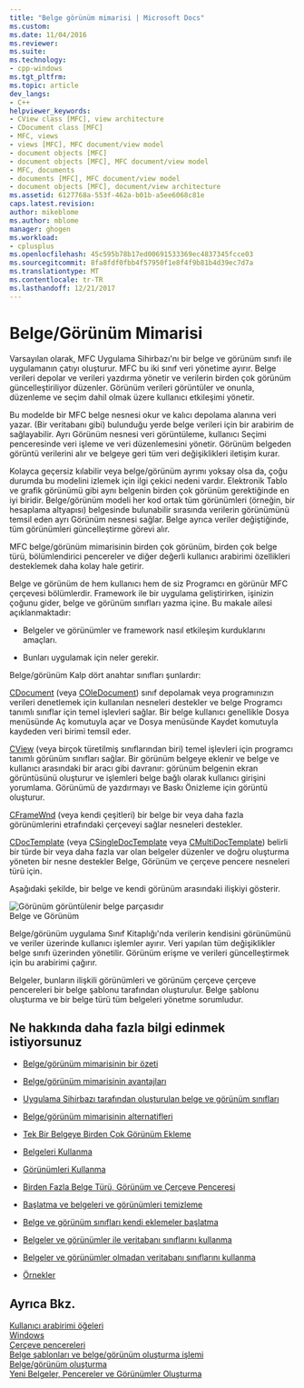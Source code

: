 ```yaml
---
title: "Belge görünüm mimarisi | Microsoft Docs"
ms.custom: 
ms.date: 11/04/2016
ms.reviewer: 
ms.suite: 
ms.technology:
- cpp-windows
ms.tgt_pltfrm: 
ms.topic: article
dev_langs:
- C++
helpviewer_keywords:
- CView class [MFC], view architecture
- CDocument class [MFC]
- MFC, views
- views [MFC], MFC document/view model
- document objects [MFC]
- document objects [MFC], MFC document/view model
- MFC, documents
- documents [MFC], MFC document/view model
- document objects [MFC], document/view architecture
ms.assetid: 6127768a-553f-462a-b01b-a5ee6068c81e
caps.latest.revision: 
author: mikeblome
ms.author: mblome
manager: ghogen
ms.workload:
- cplusplus
ms.openlocfilehash: 45c595b78b17ed00691533369ec4837345fcce03
ms.sourcegitcommit: 8fa8fdf0fbb4f57950f1e8f4f9b81b4d39ec7d7a
ms.translationtype: MT
ms.contentlocale: tr-TR
ms.lasthandoff: 12/21/2017
---
```

# <a name="documentview-architecture"></a>Belge/Görünüm Mimarisi
Varsayılan olarak, MFC Uygulama Sihirbazı'nı bir belge ve görünüm sınıfı ile uygulamanın çatıyı oluşturur. MFC bu iki sınıf veri yönetime ayırır. Belge verileri depolar ve verileri yazdırma yönetir ve verilerin birden çok görünüm güncelleştiriliyor düzenler. Görünüm verileri görüntüler ve onunla, düzenleme ve seçim dahil olmak üzere kullanıcı etkileşimi yönetir.  
  
 Bu modelde bir MFC belge nesnesi okur ve kalıcı depolama alanına veri yazar. (Bir veritabanı gibi) bulunduğu yerde belge verileri için bir arabirim de sağlayabilir. Ayrı Görünüm nesnesi veri görüntüleme, kullanıcı Seçimi penceresinde veri işleme ve veri düzenlemesini yönetir. Görünüm belgeden görüntü verilerini alır ve belgeye geri tüm veri değişiklikleri iletişim kurar.  
  
 Kolayca geçersiz kılabilir veya belge/görünüm ayrımı yoksay olsa da, çoğu durumda bu modelini izlemek için ilgi çekici nedeni vardır. Elektronik Tablo ve grafik görünümü gibi aynı belgenin birden çok görünüm gerektiğinde en iyi biridir. Belge/görünüm modeli her kod ortak tüm görünümleri (örneğin, bir hesaplama altyapısı) belgesinde bulunabilir sırasında verilerin görünümünü temsil eden ayrı Görünüm nesnesi sağlar. Belge ayrıca veriler değiştiğinde, tüm görünümleri güncelleştirme görevi alır.  
  
 MFC belge/görünüm mimarisinin birden çok görünüm, birden çok belge türü, bölümlendirici pencereler ve diğer değerli kullanıcı arabirimi özellikleri desteklemek daha kolay hale getirir.  
  
 Belge ve görünüm de hem kullanıcı hem de siz Programcı en görünür MFC çerçevesi bölümlerdir. Framework ile bir uygulama geliştirirken, işinizin çoğunu gider, belge ve görünüm sınıfları yazma içine. Bu makale ailesi açıklanmaktadır:  
  
-   Belgeler ve görünümler ve framework nasıl etkileşim kurduklarını amaçları.  
  
-   Bunları uygulamak için neler gerekir.  
  
 Belge/görünüm Kalp dört anahtar sınıfları şunlardır:  
  
 [CDocument](../mfc/reference/cdocument-class.md) (veya [COleDocument](../mfc/reference/coledocument-class.md)) sınıf depolamak veya programınızın verileri denetlemek için kullanılan nesneleri destekler ve belge Programcı tanımlı sınıflar için temel işlevleri sağlar. Bir belge kullanıcı genellikle Dosya menüsünde Aç komutuyla açar ve Dosya menüsünde Kaydet komutuyla kaydeden veri birimi temsil eder.  
  
 [CView](../mfc/reference/cview-class.md) (veya birçok türetilmiş sınıflarından biri) temel işlevleri için programcı tanımlı görünüm sınıfları sağlar. Bir görünüm belgeye eklenir ve belge ve kullanıcı arasındaki bir aracı gibi davranır: görünüm belgenin ekran görüntüsünü oluşturur ve işlemleri belge bağlı olarak kullanıcı girişini yorumlama. Görünümü de yazdırmayı ve Baskı Önizleme için görüntü oluşturur.  
  
 [CFrameWnd](../mfc/reference/cframewnd-class.md) (veya kendi çeşitleri) bir belge bir veya daha fazla görünümlerini etrafındaki çerçeveyi sağlar nesneleri destekler.  
  
 [CDocTemplate](../mfc/reference/cdoctemplate-class.md) (veya [CSingleDocTemplate](../mfc/reference/csingledoctemplate-class.md) veya [CMultiDocTemplate](../mfc/reference/cmultidoctemplate-class.md)) belirli bir türde bir veya daha fazla var olan belgeler düzenler ve doğru oluşturma yöneten bir nesne destekler Belge, Görünüm ve çerçeve pencere nesneleri türü için.  
  
 Aşağıdaki şekilde, bir belge ve kendi görünüm arasındaki ilişkiyi gösterir.  
  
 ![Görünüm görüntülenir belge parçasıdır](../mfc/media/vc379n1.gif "vc379n1")  
Belge ve Görünüm  
  
 Belge/görünüm uygulama Sınıf Kitaplığı'nda verilerin kendisini görünümünü ve veriler üzerinde kullanıcı işlemler ayırır. Veri yapılan tüm değişiklikler belge sınıfı üzerinden yönetilir. Görünüm erişme ve verileri güncelleştirmek için bu arabirimi çağırır.  
  
 Belgeler, bunların ilişkili görünümleri ve görünüm çerçeve çerçeve pencereleri bir belge şablonu tarafından oluşturulur. Belge şablonu oluşturma ve bir belge türü tüm belgeleri yönetme sorumludur.  
  
## <a name="what-do-you-want-to-know-more-about"></a>Ne hakkında daha fazla bilgi edinmek istiyorsunuz  
  
-   [Belge/görünüm mimarisinin bir özeti](../mfc/a-portrait-of-the-document-view-architecture.md)  
  
-   [Belge/görünüm mimarisinin avantajları](../mfc/advantages-of-the-document-view-architecture.md)  
  
-   [Uygulama Sihirbazı tarafından oluşturulan belge ve görünüm sınıfları](../mfc/document-and-view-classes-created-by-the-mfc-application-wizard.md)  
  
-   [Belge/görünüm mimarisinin alternatifleri](../mfc/alternatives-to-the-document-view-architecture.md)  
  
-   [Tek Bir Belgeye Birden Çok Görünüm Ekleme](../mfc/adding-multiple-views-to-a-single-document.md)  
  
-   [Belgeleri Kullanma](../mfc/using-documents.md)  
  
-   [Görünümleri Kullanma](../mfc/using-views.md)  
  
-   [Birden Fazla Belge Türü, Görünüm ve Çerçeve Penceresi](../mfc/multiple-document-types-views-and-frame-windows.md)  
  
-   [Başlatma ve belgeleri ve görünümleri temizleme](../mfc/initializing-and-cleaning-up-documents-and-views.md)  
  
-   [Belge ve görünüm sınıfları kendi eklemeler başlatma](../mfc/creating-new-documents-windows-and-views.md)  
  
-   [Belgeler ve görünümler ile veritabanı sınıflarını kullanma](../data/mfc-using-database-classes-with-documents-and-views.md)  
  
-   [Belgeler ve görünümler olmadan veritabanı sınıflarını kullanma](../data/mfc-using-database-classes-without-documents-and-views.md)  
  
-   [Örnekler](../visual-cpp-samples.md)  
  
## <a name="see-also"></a>Ayrıca Bkz.  
 [Kullanıcı arabirimi öğeleri](../mfc/user-interface-elements-mfc.md)   
 [Windows](../mfc/windows.md)   
 [Çerçeve pencereleri](../mfc/frame-windows.md)   
 [Belge şablonları ve belge/görünüm oluşturma işlemi](../mfc/document-templates-and-the-document-view-creation-process.md)   
 [Belge/görünüm oluşturma](../mfc/document-view-creation.md)   
 [Yeni Belgeler, Pencereler ve Görünümler Oluşturma](../mfc/creating-new-documents-windows-and-views.md)

